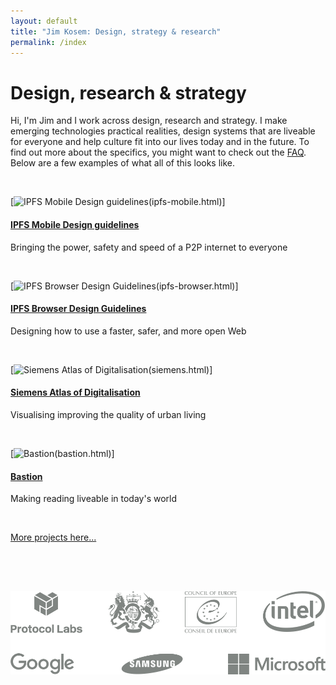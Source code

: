 ```yaml
---
layout: default
title: "Jim Kosem: Design, strategy & research"
permalink: /index
---
```


# Design, research & strategy

Hi, I'm Jim and I work across design, research and strategy. I make emerging technologies practical realities, design systems that are liveable for everyone and help culture fit into our lives today and in the future. To find out more about the specifics, you might want to check out the [FAQ](faq.html). Below are a few examples of what all of this looks like.

&nbsp;

[![IPFS Mobile Design guidelines]({{site.url}}assets/images/ipfs-mobile-card.png)(ipfs-mobile.html)]

#### [IPFS Mobile Design guidelines](ipfs-mobile.html)

Bringing the power, safety and speed of a P2P internet to everyone

&nbsp;

[![IPFS Browser Design Guidelines]({{site.url}}assets/images/ipfs-browser-card.png)(ipfs-browser.html)]

#### [IPFS Browser Design Guidelines](ipfs-browser.html)

Designing how to use a faster, safer, and more open Web

&nbsp;

[![Siemens Atlas of Digitalisation]({{site.url}}assets/images/siemens-card.png)(siemens.html)]

#### [Siemens Atlas of Digitalisation](siemens.html)

Visualising improving the quality of urban living

&nbsp;

[![Bastion]({{site.url}}assets/images/bastion-card.png)(bastion.html)]

#### [Bastion](bastion.html)

Making reading liveable in today's world

&nbsp;

[More projects here...](archive.html)

&nbsp;

<div class="subfooter">
    <div>
        <img src="assets/images/logos.png" style="padding-top:33px;padding-bottom:33px;">
    </div>
</div>

<!-- <h4>What I'm up to lately</h4>
<ul class="myposts">

{% for post in site.categories.update limit:3 %}
    <li><a href="{{ post.url }}">{{ post.title}}</a>
    <span class="postDate">{{ post.date | date: "(%-d %b %Y)" }}</span>
    </li>
{% endfor %}
</ul> -->
